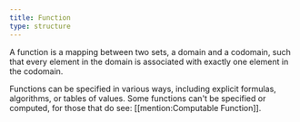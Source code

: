```yaml
---
title: Function
type: structure
---
```


A function is a mapping between two sets, a domain and a codomain, such that every element in the domain is associated with exactly one element in the codomain.

Functions can be specified in various ways, including explicit formulas, algorithms, or tables of values. Some functions can't be specified or computed, for those that do see: [[mention:Computable Function]].
